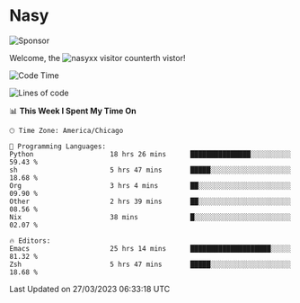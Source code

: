 # Nasy

<!--
<p align="center">
<img height="200" src="https://github-readme-stats.vercel.app/api?username=nasyxx&count_private=true&show_icons=true&theme=dracula&include_all_commits=true"/>
<img height="200" src="https://github-readme-stats.vercel.app/api/top-langs/?username=nasyxx&theme=dracula&hide=html,jupyter+notebook&count_private=true&show_icons=true"/>
</p>

  
----------------
-->

![Sponsor](https://img.shields.io/static/v1.svg?label=Sponsor&message=%E2%9D%A4&logo=GitHub&style=flat&color=pink)
 
Welcome, the ![nasyxx visitor counter](https://count.getloli.com/get/@nasyxx?theme=rule34)th vistor!
 
<!--START_SECTION:waka-->
![Code Time](http://img.shields.io/badge/Code%20Time-3%2C320%20hrs%2036%20mins-blue)

![Lines of code](https://img.shields.io/badge/From%20Hello%20World%20I%27ve%20Written-6.2%20million%20lines%20of%20code-blue)

📊 **This Week I Spent My Time On** 

```text
🕑︎ Time Zone: America/Chicago

💬 Programming Languages: 
Python                   18 hrs 26 mins      ███████████████░░░░░░░░░░   59.43 % 
sh                       5 hrs 47 mins       █████░░░░░░░░░░░░░░░░░░░░   18.68 % 
Org                      3 hrs 4 mins        ██░░░░░░░░░░░░░░░░░░░░░░░   09.90 % 
Other                    2 hrs 39 mins       ██░░░░░░░░░░░░░░░░░░░░░░░   08.56 % 
Nix                      38 mins             █░░░░░░░░░░░░░░░░░░░░░░░░   02.07 % 

🔥 Editors: 
Emacs                    25 hrs 14 mins      ████████████████████░░░░░   81.32 % 
Zsh                      5 hrs 47 mins       █████░░░░░░░░░░░░░░░░░░░░   18.68 % 
```


 Last Updated on 27/03/2023 06:33:18 UTC
<!--END_SECTION:waka-->

<!-- ![visitors](https://visitor-badge.laobi.icu/badge?page_id=nasyxx.nasyxx) -->
